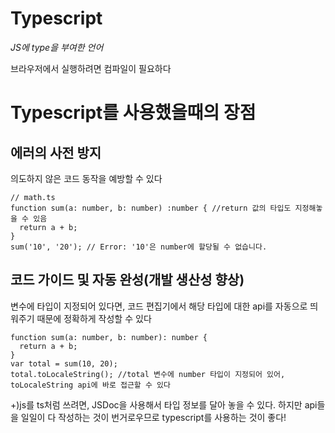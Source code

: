 # Typescript

_JS에 type을 부여한 언어_

브라우저에서 실행하려면 컴파일이 필요하다

# Typescript를 사용했을때의 장점

## 에러의 사전 방지

의도하지 않은 코드 동작을 예방할 수 있다

```
// math.ts
function sum(a: number, b: number) :number { //return 값의 타입도 지정해놓을 수 있음
  return a + b;
}
sum('10', '20'); // Error: '10'은 number에 할당될 수 없습니다.
```

## 코드 가이드 및 자동 완성(개발 생산성 향상)

변수에 타입이 지정되어 있다면, 코드 편집기에서 해당 타입에 대한 api를 자동으로 띄워주기 때문에 정확하게 작성할 수 있다

```
function sum(a: number, b: number): number {
  return a + b;
}
var total = sum(10, 20);
total.toLocaleString(); //total 변수에 number 타입이 지정되어 있어, toLocaleString api에 바로 접근할 수 있다
```

+)js를 ts처럼 쓰려면, JSDoc을 사용해서 타입 정보를 달아 놓을 수 있다.
하지만 api들을 일일이 다 작성하는 것이 번거로우므로 typescript를 사용하는 것이 좋다!
